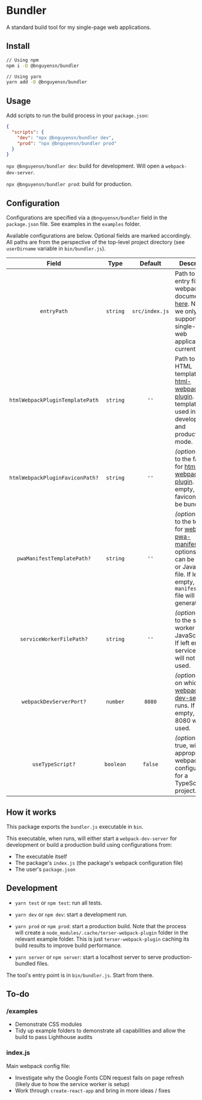 # Bundler

A standard build tool for my single-page web applications.

## Install

```bash
// Using npm
npm i -D @bnguyensn/bundler

// Using yarn
yarn add -D @bnguyensn/bundler
```

## Usage

Add scripts to run the build process in your `package.json`:

```json
{
  "scripts": {
    "dev": "npx @bnguyensn/bundler dev",
    "prod": "npx @bnguyensn/bundler prod"
  }
}
```

`npx @bnguyensn/bundler dev`: build for development. Will open a `webpack-dev-server`.

`npx @bnguyensn/bundler prod`: build for production.

## Configuration

Configurations are specified via a `@bnguyensn/bundler` field in the `package.json` file. See examples in the `examples` folder. 

Available configurations are below. Optional fields are marked accordingly. All paths are from the perspective of the top-level project directory (see `userDirname` variable in `bin/bundler.js`).

Field | Type | Default | Description
:---: | :---: | :---: | ---
`entryPath` | `string` | `src/index.js` | Path to the entry file for webpack. See documentation [here](https://webpack.js.org/concepts/entry-points/). Note that we only support single-page web applications currently.
`htmlWebpackPluginTemplatePath` | `string` | `''` | Path to the HTML template for [html-webpack-plugin](https://github.com/jantimon/html-webpack-plugin). This template is used in both development and production mode.
`htmlWebpackPluginFaviconPath?` | `string` | `''` | *(optional)* Path to the favicon for [html-webpack-plugin](https://github.com/jantimon/html-webpack-plugin#events). If left empty, a favicon will not be bundled.
`pwaManifestTemplatePath?` | `string` | `''` | *(optional)* Path to the template for [webpack-pwa-manifest](https://github.com/arthurbergmz/webpack-pwa-manifest)'s options, which can be a JSON or JavaScript file. If left empty, a `manifest.json` file will not be generated.
`serviceWorkerFilePath?` | `string` | `''` | *(optional)* Path to the service worker JavaScript file. If left empty, service worker will not be used.
`webpackDevServerPort?` | `number` | `8080` | *(optional)* Port on which [webpack-dev-server](https://webpack.js.org/guides/development/#using-webpack-dev-server) runs. If left empty, port 8080 will be used.
`useTypeScript?` | `boolean` | `false` | *(optional)* If true, will use appropriate webpack configurations for a TypeScript project. 
 

## How it works

This package exports the `bundler.js` executable in `bin`.

This executable, when runs, will either start a `webpack-dev-server` for development or build a production build using configurations from:
 
* The executable itself
* The package's `index.js` (the package's webpack configuration file)
* The user's `package.json`

## Development

* `yarn test` or `npm test`: run all tests.

* `yarn dev` or `npm dev`: start a development run.

* `yarn prod` or `npm prod`: start a production build. Note that the process will create a `node_modules/.cache/terser-webpack-plugin` folder in the relevant example folder. This is just `terser-webpack-plugin` caching its build results to improve build performance.

* `yarn server` or `npm server`: start a localhost server to serve production-bundled files.

The tool's entry point is in `bin/bundler.js`. Start from there.

## To-do

### /examples

* Demonstrate CSS modules
* Tidy up example folders to demonstrate all capabilities and allow the build
to pass Lighthouse audits

### index.js

Main webpack config file:
* Investigate why the Google Fonts CDN request fails on page refresh (likely 
due to how the service worker is setup)
* Work through `create-react-app` and bring in more ideas / fixes

